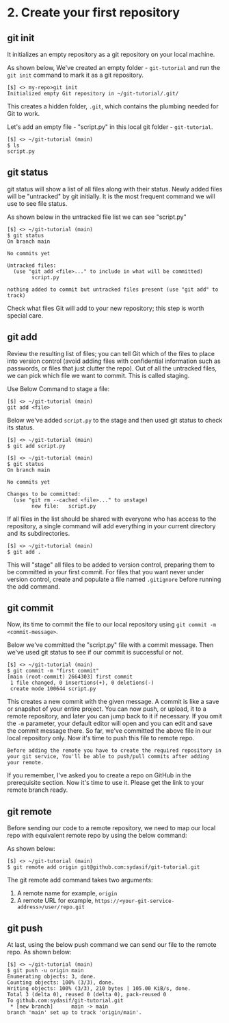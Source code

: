 # 2. Create your first repository

## git init

It initializes an empty repository as a git repository on your local machine.

As shown below, We've created an empty folder - `git-tutorial` and run the `git init` command to mark it as a git repository.

```console
[$] <> my-repo>git init
Initialized empty Git repository in ~/git-tutorial/.git/
```

This creates a hidden folder, `.git`, which contains the plumbing needed for Git to work.

Let's add an empty file - "script.py" in this local git folder - `git-tutorial`.

```console
[$] <> ~/git-tutorial (main)
$ ls
script.py
```

## git status

git status will show a list of all files along with their status. Newly added files will be "untracked" by git initially. It is the most frequent command we will use to see file status.

As shown below in the untracked file list we can see "script.py"

```console
[$] <> ~/git-tutorial (main)
$ git status 
On branch main

No commits yet

Untracked files:
  (use "git add <file>..." to include in what will be committed)
        script.py

nothing added to commit but untracked files present (use "git add" to track)
```

Check what files Git will add to your new repository; this step is worth special care.

## git add

Review the resulting list of files; you can tell Git which of the files to place into version control (avoid adding files with confidential information such as passwords, or files that just clutter the repo). Out of all the untracked files, we can pick which file we want to commit. This is called staging.

Use Below Command to stage a file:

```console
[$] <> ~/git-tutorial (main)
git add <file>
```

Below we've added `script.py` to the stage and then used git status to check its status.

```console
[$] <> ~/git-tutorial (main)
$ git add script.py 

[$] <> ~/git-tutorial (main)
$ git status
On branch main

No commits yet

Changes to be committed:
  (use "git rm --cached <file>..." to unstage)
        new file:   script.py
```

If all files in the list should be shared with everyone who has access to the repository, a single command will add everything in your current directory and its subdirectories.

```console
[$] <> ~/git-tutorial (main)
$ git add .
```

This will "stage" all files to be added to version control, preparing them to be committed in your first commit. For files that you want never under version control, create and populate a file named `.gitignore` before running the add command.

## git commit

Now, its time to commit the file to our local repository using  `git commit -m <commit-message>`.

Below we've committed the "script.py" file with a commit message. Then we've used git status to see if our commit is successful or not.

```console
[$] <> ~/git-tutorial (main)
$ git commit -m "first commit"
[main (root-commit) 2664303] first commit
 1 file changed, 0 insertions(+), 0 deletions(-)
 create mode 100644 script.py

```

This creates a new commit with the given message. A commit is like a save or snapshot of your entire project. You can now push, or upload, it to a remote repository, and later you can jump back to it if necessary. If you omit the `-m` parameter, your default editor will open and you can edit and save the commit message there. So far, we've committed the above file in our local repository only. Now it's time to push this file to remote repo.

```{Note}
Before adding the remote you have to create the required repository in your git service, You'll be able to push/pull commits after adding your remote.
```

If you remember, I've asked you to create a repo on GitHub in the prerequisite section. Now it's time to use it. Please get the link to your remote branch ready.

## git remote

Before sending our code to a remote repository, we need to map our local repo with equivalent remote repo by using the below command:

As shown below:

```console
[$] <> ~/git-tutorial (main)
$ git remote add origin git@github.com:sydasif/git-tutorial.git
```

The git remote add command takes two arguments:

1. A remote name for example, `origin`
2. A remote URL for example, `https://<your-git-service-address>/user/repo.git`

## git push

At last, using the below push command we can send our file to the remote repo. As shown below:

```console
[$] <> ~/git-tutorial (main)
$ git push -u origin main
Enumerating objects: 3, done.
Counting objects: 100% (3/3), done.
Writing objects: 100% (3/3), 210 bytes | 105.00 KiB/s, done.
Total 3 (delta 0), reused 0 (delta 0), pack-reused 0
To github.com:sydasif/git-tutorial.git
 * [new branch]      main -> main
branch 'main' set up to track 'origin/main'.

```
